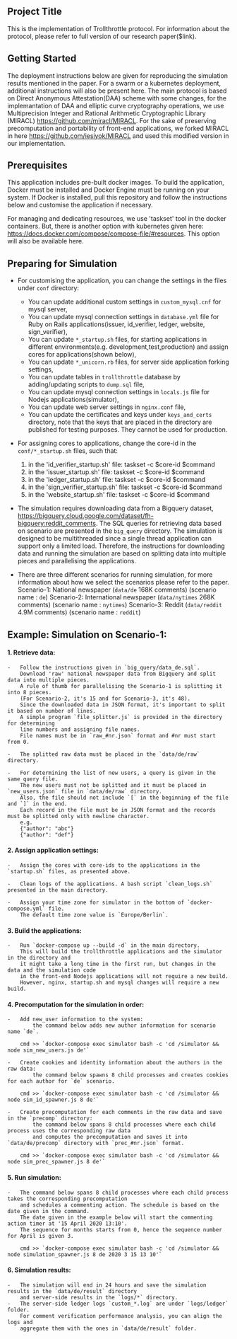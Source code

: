 <h2>Project Title</h2>

This is the implementation of Trollthrottle protocol. For information about the protocol, please refer to full version of our research paper($link).

<h2>Getting Started</h2>

The deployment instructions below are given for reproducing the simulation results mentioned in the paper. For a swarm or a kubernetes deployment, additional instructions will also be present here.
The main protocol is based on Direct Anonymous Attestation(DAA) scheme with some changes, for the implemantation of DAA and elliptic curve cryptography operations, we use  Multiprecision Integer and Rational Arithmetic Cryptographic Library (MIRACL) https://github.com/miracl/MIRACL. For the sake of preserving precomputation and portability of front-end applications, we forked MIRACL in here https://github.com/iesiyok/MIRACL and used this modified version in our implementation.

<h2>Prerequisites</h2>

This application includes pre-built docker images. To build the application, Docker must be installed and Docker Engine must be running on your system. If Docker is installed, pull this repository and follow the instructions below and customise the application if necessary.


For managing and dedicating resources, we use 'taskset' tool in the docker containers. But, there is another option with kubernetes given here: https://docs.docker.com/compose/compose-file/#resources. This option will also be available here.

<h2>Preparing for Simulation</h2>

*	For customising the application, you can change the settings in the files under `conf` directory:
	-	You can update additional custom settings in `custom_mysql.cnf` for mysql server,
	-	You can update mysql connection settings in `database.yml` file for Ruby on Rails applications(issuer, id_verifier, ledger, website, sign_verifier),
	-	You can update `*_startup.sh` files, for starting applications in different environments(e.g. development,test,production) and assign cores for applications(shown below),
	-	You can update `*_unicorn.rb` files, for server side application forking settings,
	-	You can update tables in `trollthrottle` database by adding/updating scripts to `dump.sql` file,
	-	You can update mysql connection settings in `locals.js` file for Nodejs applications(simulator),
	-	You can update web server settings in `nginx.conf` file,
	-	You can update the certificates and keys under `keys_and_certs` directory, note that the keys that are placed in the directory are published for testing purposes. They cannot be used for production. 

*	For assigning cores to applications, change the core-id in the `conf/*_startup.sh` files,
such that:
	1.	in the 'id_verifier_startup.sh' file:
		taskset -c $core-id $command
	2.	in the 'issuer_startup.sh' file:
		taskset -c $core-id $command
	3.	in the 'ledger_startup.sh' file:
		taskset -c $core-id $command
	4.	in the 'sign_verifier_startup.sh' file:
		taskset -c $core-id $command
	5.	in the 'website_startup.sh' file:
		taskset -c $core-id $command

*	The simulation requires downloading data from a Bigquery dataset, https://bigquery.cloud.google.com/dataset/fh-bigquery:reddit_comments.
	The SQL queries for retrieving data based on scenario are presented in the `big_query` directory. The simulation is designed to be multithreaded since a single thread application can support only a limited load.
	Therefore, the instructions for downloading data and running the simulation are based on splitting data into multiple pieces and parallelising the applications. 

*	There are three different scenarios for running simulation, for more information about how we select the scenarios please refer to the paper.
	Scenario-1: National newspaper (`data/de` 168K comments) (scenario name : `de`)
	Scenario-2: International newspaper (`data/nytimes` 268K comments) (scenario name : `nytimes`)
	Scenario-3: Reddit (`data/reddit` 4.9M comments) (scenario name : `reddit`)

<h2>	Example: Simulation on Scenario-1:</h2>

<h4>	1.	Retrieve data:</h4>

	-	Follow the instructions given in `big_query/data_de.sql`. 
		Download 'raw' national newspaper data from Bigquery and split data into multiple pieces.
		A rule of thumb for parallelising the Scenario-1 is splitting it into 8 pieces.
		(For Scenario-2, it's 15 and for Scenario-3, it's 48).
		Since the downloaded data in JSON format, it's important to split it based on number of lines.
		A simple program `file_splitter.js` is provided in the directory for determining 
		line numbers and assigning file names.
		File names must be in `raw_#nr.json` format and #nr must start from 0.

	-	The splitted raw data must be placed in the `data/de/raw` directory.

	-	For determining the list of new users, a query is given in the same query file. 
		The new users must not be splitted and it must be placed in `new_users.json` file in `data/de/raw` directory. 
		Also, the file should not include `[` in the beginning of the file and `]` in the end. 
		Each record in the file must be in JSON format and the records must be splitted only with newline character. 
		e.g. 
		{"author": "abc"}
		{"author": "def"}


<h4>	2.	Assign application settings:</h4>
	
	-	Assign the cores with core-ids to the applications in the `startup.sh` files, as presented above.

	-	Clean logs of the applications. A bash script `clean_logs.sh` presented in the main directory.

	-	Assign your time zone for simulator in the bottom of `docker-compose.yml` file. 
		The default time zone value is `Europe/Berlin`.

<h4>	3.	Build the applications:</h4>

	-	Run `docker-compose up --build -d` in the main directory. 
		This will build the trollthrottle applications and the simulator in the directory and 
		it might take a long time in the first run, but changes in the data and the simulation code 
		in the front-end Nodejs applications will not require a new build. 
		However, nginx, startup.sh and mysql changes will require a new build. 

<h4>	4.	Precomputation for the simulation in order:</h4>

	-	Add new_user information to the system: 
			the command below adds new author information for scenario name `de`.

		cmd >> `docker-compose exec simulator bash -c 'cd /simulator && node sim_new_users.js de'`

	-	Create cookies and identity information about the authors in the raw data: 
			the command below spawns 8 child processes and creates cookies for each author for `de` scenario.

		cmd >> `docker-compose exec simulator bash -c 'cd /simulator && node sim_id_spawner.js 8 de'`

	-	Create precomputation for each comments in the raw data and save in the `precomp` directory: 
			the command below spans 8 child processes where each child process uses the corresponding raw data 
			and computes the precomputation and saves it into `data/de/precomp` directory with `prec_#nr.json` format.

		cmd >> `docker-compose exec simulator bash -c 'cd /simulator && node sim_prec_spawner.js 8 de'`

<h4>	5.	Run simulation:</h4>

	-	The command below spans 8 child processes where each child process takes the corresponding precomputation 
		and schedules a commenting action. The schedule is based on the date given in the command. 
		The date given in the example below will start the commenting action timer at '15 April 2020 13:10'. 
		The sequence for months starts from 0, hence the sequence number for April is given 3. 

		cmd >> `docker-compose exec simulator bash -c 'cd /simulator && node simulation_spawner.js 8 de 2020 3 15 13 10'`

<h4>	6.	Simulation results:</h4>

	-	The simulation will end in 24 hours and save the simulation results in the `data/de/result` directory 
		and server-side results in the `logs/*` directory.
	-	The server-side ledger logs `custom_*.log` are under `logs/ledger` folder. 
		For comment verification performance analysis, you can align the logs and 
		aggregate them with the ones in `data/de/result` folder.
 


